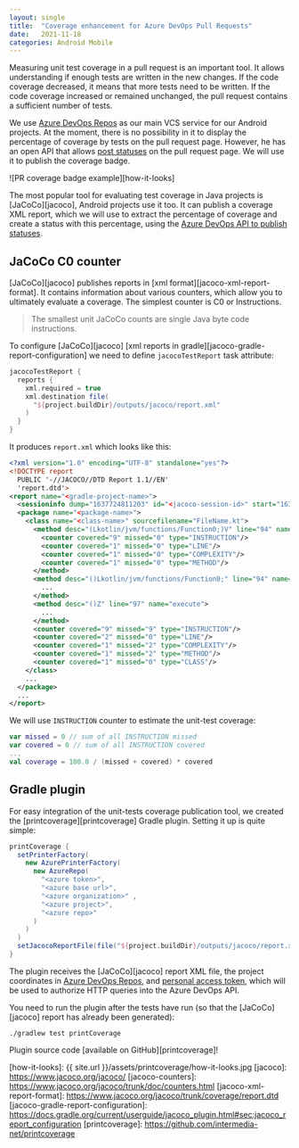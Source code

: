 ```yaml
---
layout: single
title:  "Coverage enhancement for Azure DevOps Pull Requests"
date:   2021-11-18
categories: Android Mobile
---
```


Measuring unit test coverage in a pull request is an important tool. It allows 
understanding if enough tests are written in the new changes. If the code 
coverage decreased, it means that more tests need to be written. If the code 
coverage increased or remained unchanged, the pull request contains a sufficient 
number of tests.

We use [Azure DevOps Repos][azure-devops-repos] as our main
VCS service for our Android projects. At the moment, there is no possibility in it to
display the percentage of coverage by tests on the pull request page. However, he has
an open API that allows [post statuses][pull-request-status-api]
on the pull request page. We will use it to publish the coverage badge.

![PR coverage badge example][how-it-looks]

The most popular tool for evaluating test coverage in Java projects is [JaCoCo][jacoco],
Android projects use it too. It can publish a coverage XML report,
which we will use to extract the percentage of coverage and create a status with this percentage,
using the [Azure DevOps API to publish statuses][pull-request-status-api].

## JaCoCo C0 counter
[JaCoCo][jacoco] publishes reports in [xml format][jacoco-xml-report-format].
It contains information about various counters, which allow you to ultimately evaluate
a coverage. The simplest counter is C0 or Instructions.

> The smallest unit JaCoCo counts are single Java byte code instructions.

To configure [JaCoCo][jacoco] [xml reports in gradle][jacoco-gradle-report-configuration]
we need to define `jacocoTestReport` task attribute:
```groovy
jacocoTestReport {
  reports {
    xml.required = true
    xml.destination file(
      "${project.buildDir}/outputs/jacoco/report.xml"
    )
  }
}
```

It produces `report.xml` which looks like this:
```xml
<?xml version="1.0" encoding="UTF-8" standalone="yes"?>
<!DOCTYPE report
  PUBLIC '-//JACOCO//DTD Report 1.1//EN'
  'report.dtd'>
<report name="<gradle-project-name>">
  <sessioninfo dump="1637724811203" id="<jacoco-session-id>" start="1637724520065"/>
  <package name="<package-name>">
    <class name="<class-name>" sourcefilename="FileName.kt">
      <method desc="(Lkotlin/jvm/functions/Function0;)V" line="94" name="&lt;init&gt;">
        <counter covered="9" missed="0" type="INSTRUCTION"/>
        <counter covered="1" missed="0" type="LINE"/>
        <counter covered="1" missed="0" type="COMPLEXITY"/>
        <counter covered="1" missed="0" type="METHOD"/>
      </method>
      <method desc="()Lkotlin/jvm/functions/Function0;" line="94" name="getBlock">
        ...
      </method>
      <method desc="()Z" line="97" name="execute">
        ...
      </method>
      <counter covered="9" missed="9" type="INSTRUCTION"/>
      <counter covered="2" missed="0" type="LINE"/>
      <counter covered="1" missed="2" type="COMPLEXITY"/>
      <counter covered="1" missed="2" type="METHOD"/>
      <counter covered="1" missed="0" type="CLASS"/>
    </class>
    ...
  </package>
  ...
</report>
```

We will use `INSTRUCTION` counter to estimate the unit-test coverage:

```kotlin
var missed = 0 // sum of all INSTRUCTION missed
var covered = 0 // sum of all INSTRUCTION covered
...
val coverage = 100.0 / (missed + covered) * covered
```


## Gradle plugin
For easy integration of the unit-tests coverage publication tool,
we created the [printcoverage][printcoverage] Gradle plugin. 
Setting it up is quite simple:

```groovy
printCoverage {
  setPrinterFactory(
    new AzurePrinterFactory(
      new AzureRepo(
        "<azure token>",
        "<azure base url>",
        "<azure organization>" ,
        "<azure project>",
        "<azure repo>"
      )
    )
  )
  setJacocoReportFile(file("${project.buildDir}/outputs/jacoco/report.xml"))
}
```

The plugin receives the [JaCoCo][jacoco] report XML file, the project coordinates in
[Azure DevOps Repos][azure-devops-repos], and [personal access token][personal-access-token],
which will be used to authorize HTTP queries into the Azure DevOps API.

You need to run the plugin after the tests have run (so that the 
[JaCoCo][jacoco] report has already been generated):
```shell
./gradlew test printCoverage
```

Plugin source code [available on GitHub][printcoverage]!

[azure-devops-repos]: https://azure.microsoft.com/en-us/services/devops/repos/
[pull-request-status-api]: https://docs.microsoft.com/en-us/rest/api/azure/devops/git/pull-request-statuses/create?view=azure-devops-rest-6.0
[personal-access-token]: https://docs.microsoft.com/en-us/azure/devops/organizations/accounts/use-personal-access-tokens-to-authenticate?view=azure-devops&tabs=preview-page
[how-it-looks]: {{ site.url }}/assets/printcoverage/how-it-looks.jpg
[jacoco]: https://www.jacoco.org/jacoco/
[jacoco-counters]: https://www.jacoco.org/jacoco/trunk/doc/counters.html
[jacoco-xml-report-format]: https://www.jacoco.org/jacoco/trunk/coverage/report.dtd
[jacoco-gradle-report-configuration]: https://docs.gradle.org/current/userguide/jacoco_plugin.html#sec:jacoco_report_configuration
[printcoverage]: https://github.com/intermedia-net/printcoverage